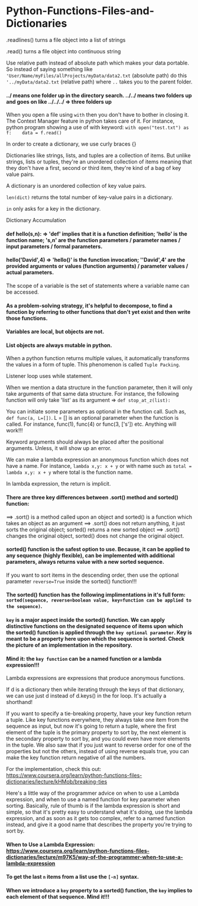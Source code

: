 # Python-Functions-Files-and-Dictionaries
.readlines() turns a file object into a list of strings

.read() turns a file object into continuous string

Use relative path instead of absolute path which makes your data portable. So instead of saying something like `'User/Name/myFiles/allProjects/myData/data2.txt` (absolute path) do this `'../myData/data2.txt` (relative path) where `..` takes you to the parent folder.

#### ../ means one folder up in the directory search. ../../ means two folders up and goes on like ../../../ => three folders up

When you open a file using `with` then you don't have to bother in closing it. The Context Manager feature in python takes care of it. For instance, python program showing a use of with keyword:
` with open("test.txt") as f:   
    data = f.read()
 `

In order to create a dictionary, we use curly braces {}

Dictionaries like strings, lists, and tuples are a collection of items. But unlike strings, lists or tuples, they're an unordered collection of items meaning that they don't have a first, second or third item, they're kind of a bag of key value pairs.

A dictionary is an unordered collection of key value pairs.

`len(dict)` returns the total number of key-value pairs in a dictionary.

`in` only asks for a key in the dictionary.

Dictionary Accumulation

#### def hello(s,n): => 'def' implies that it is a function definition; 'hello' is the function name; 's,n' are the function parameters / parameter names / input parameters / formal parameters.

#### hello('David',4) => 'hello()' is the function invocation; ''David',4' are the provided arguments or values (function arguments) / parameter values / actual parameters.

The scope of a variable is the set of statements where a variable name can be accessed. 

#### As a problem-solving strategy, it's helpful to decompose, to find a function by referring to other functions that don't yet exist and then write those functions.

#### Variables are local, but objects are not.

#### List objects are always mutable in python.

When a python function returns multiple values, it automatically transforms the values in a form of tuple. This phenomenon is called `Tuple Packing`.

Listener loop uses while statement.

When we mention a data structure in the function parameter, then it will only take arguments of that same data structure. For instance, the following function will only take 'list' as its argument => `def stop_at_z(list):`

You can initiate some parameters as optional in the function call. Such as, `def func(a, L=[])`. L = [] is an optional parameter when the function is called. For instance, func(1), func(4) or func(3, ['s']) etc. Anything will work!!!

Keyword arguments should always be placed after the positional arguments. Unless, it will show up an error.

We can make a lambda expression an anonymous function which does not have a name. For instance, `lambda x,y: x + y` or with name such as
`total = lambda x,y: x + y` where total is the function name.

In lambda expression, the return is implicit.

#### There are three key differences between .sort() method and sorted() function:
==> .sort() is a method called upon an object and sorted() is a function which takes an object as an argument
==> .sort() does not return anything, it just sorts the original object; sorted() returns a new sorted object
==> .sort() changes the original object, sorted() does not change the original object.

#### sorted() function is the safest option to use. Because, it can be applied to any sequence (highly flexible), can be implemented with additional parameters, always returns value with a new sorted sequence.

If you want to sort items in the descending order, then use the optional parameter `reverse=True` inside the sorted() function!!!

#### The sorted() function has the following implimentations in it's full form: `sorted(sequence, reverse=boolean value, key=function can be applied to the sequence)`.

#### `key` is a major aspect inside the sorted() function. We can apply distinctive functions on the designated sequence of items upon which the sorted() function is applied through the `key optional parameter`. Key is meant to be a property here upon which the sequence is sorted. Check the picture of an implementation in the repository.

#### Mind it: the `key function` can be a named function or a lambda expression!!!

Lambda expressions are expressions that produce anonymous functions. 

If d is a dictionary then while iterating through the keys of that dictionary, we can use just d instead of d.keys() in the for loop. It's actually a shorthand!

If you want to specify a tie-breaking property, have your key function return a tuple. Like key functions everywhere, they always take one item from the sequence as input, but now it's going to return a tuple, where the first element of the tuple is the primary property to sort by, the next element is the secondary property to sort by, and you could even have more elements in the tuple. We also saw that if you just want to reverse order for one of the properties but not the others, instead of using reverse equals true, you can make the key function return negative of all the numbers.

For the implementation, check this out:
https://www.coursera.org/learn/python-functions-files-dictionaries/lecture/kHMob/breaking-ties

Here's a little way of the programmer advice on when to use a Lambda expression, and when to use a named function for key parameter when sorting. Basically, rule of thumb is if the lambda expression is short and simple, so that it's pretty easy to understand what it's doing, use the lambda expression, and as soon as it gets too complex, refer to a named function instead, and give it a good name that describes the property you're trying to sort by. 

#### When to Use a Lambda Expression: https://www.coursera.org/learn/python-functions-files-dictionaries/lecture/m97K5/way-of-the-programmer-when-to-use-a-lambda-expression

#### To get the last `n` items from a list use the `[-n]` syntax.

#### When we introduce a `key` property to a sorted() function, the `key` implies to each element of that sequence. Mind it!!!








































